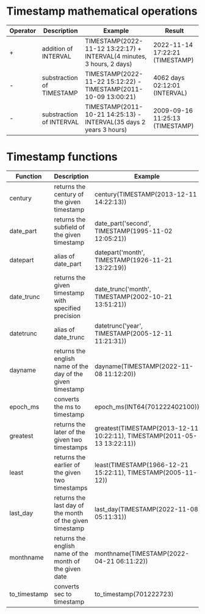 # Timestamp mathematical operations
| Operator | Description | Example | Result |
| ----------- | ----------- |  ----------- |  ----------- |
| + | addition of INTERVAL | TIMESTAMP(2022-11-12 13:22:17) + INTERVAL(4 minutes, 3 hours, 2 days) | 2022-11-14 17:22:21 (TIMESTAMP) | 
| - | substraction of TIMESTAMP | TIMESTAMP(2022-11-22 15:12:22) - TIMESTAMP(2011-10-09 13:00:21) | 4062 days 02:12:01 (INTERVAL)|
| - | substraction of INTERVAL | TIMESTAMP(2011-10-21 14:25:13) - INTERVAL(35 days 2 years 3 hours) | 2009-09-16 11:25:13 (TIMESTAMP) |
# Timestamp functions
| Function | Description | Example | Result |
| ----------- | ----------- |  ----------- |  ----------- |
| century | returns the century of the given timestamp | century(TIMESTAMP(2013-12-11 14:22:13)) | 21 (INT64) | 
| date_part | returns the subfield of the given timestamp | date_part('second', TIMESTAMP(1995-11-02 12:05:21)) | 21 (INT64) |
| datepart | alias of date_part | datepart('month', TIMESTAMP(1926-11-21 13:22:19)) | 11 (INT64) |
| date_trunc | returns the given timestamp with specified precision | date_trunc('month', TIMESTAMP(2002-10-21 13:51:21)) | 2002-10-01 00:00:00 (TIMESTAMP) |
| datetrunc | alias of date_trunc | datetrunc('year', TIMESTAMP(2005-12-11 11:21:31)) | 2005-01-01 00:00:00 (TIMESTAMP) |
| dayname | returns the english name of the day of the given timestamp | dayname(TIMESTAMP(2022-11-08 11:12:20)) | Tuesday (STRING) | 
| epoch_ms | converts the ms to timestamp | epoch_ms(INT64(701222402100)) | 1992-03-22 00:00:02.1 (TIMESTAMP) |
| greatest | returns the later of the given two timestamps | greatest(TIMESTAMP(2013-12-11 10:22:11), TIMESTAMP(2011-05-13 13:22:11)) | 2013-12-11 10:22:11 (TIMESTAMP) |
| least | returns the earlier of the given two timestamps | least(TIMESTAMP(1966-12-21 15:22:11), TIMESTAMP(2005-11-12)) | 1966-12-21 15:22:11 (TIMESTAMP) |
| last_day | returns the last day of the month of the given timestamp | last_day(TIMESTAMP(2022-11-08 05:11:31)) | 2022-11-30 (DATE) |
| monthname | returns the english name of the month of the given date | monthname(TIMESTAMP(2022-04-21 06:11:22)) | April (STRING) |
| to_timestamp | converts sec to timestamp | to_timestamp(701222723) | 1992-03-22 00:05:23 (TIMESTAMP) |

